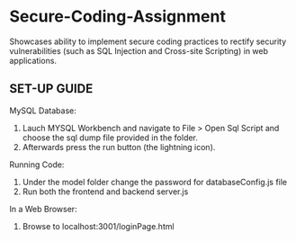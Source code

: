 # Secure-Coding-Assignment
Showcases ability to implement secure coding practices to rectify security vulnerabilities (such as SQL Injection and Cross-site Scripting) in web applications. 

SET-UP GUIDE
-----------------------------------------------------------------------------------------------------------------------------------------------------------------------------------

MySQL Database:
1. Lauch MYSQL Workbench and navigate to File > Open Sql Script and choose the sql dump file provided in the folder.
2. Afterwards press the run button (the lightning icon).

Running Code:
1. Under the model folder change the password for databaseConfig.js file
2. Run both the frontend and backend server.js

In a Web Browser:
1. Browse to localhost:3001/loginPage.html
